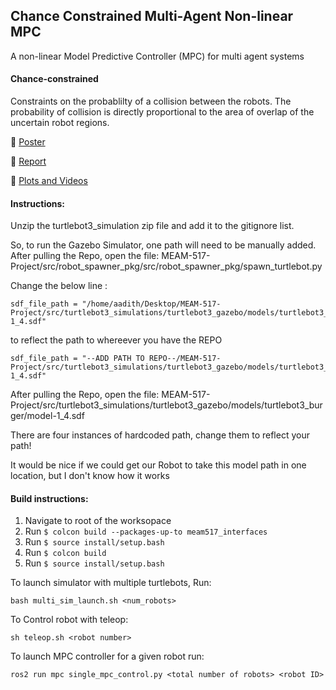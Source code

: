 
## Chance Constrained Multi-Agent Non-linear MPC

A non-linear Model Predictive Controller (MPC) for multi agent systems

#### Chance-constrained
Constraints on the probablilty of a collision between the robots. The probability of collision is directly proportional to the area of overlap of the uncertain robot regions.

:link: [Poster](https://drive.google.com/file/d/1UIUwToIc4GugEmIqlzthz3QaQL_ka6ON/view?usp=sharing)

:link: [Report](https://drive.google.com/file/d/1m9zmTFQniYrAPJRiMssyLQJa_hi_x13q/view?usp=sharing)

:link: [Plots and Videos](https://drive.google.com/drive/folders/1IphhiGbgVlrLbb6JlH6qwuUXd3AbcMIj?usp=sharing)




#### Instructions:
Unzip the turtlebot3_simulation zip file and add it to the gitignore list. 


So, to run the Gazebo Simulator, one path will need to be manually added.
After pulling the Repo, open the file: MEAM-517-Project/src/robot_spawner_pkg/src/robot_spawner_pkg/spawn_turtlebot.py

Change the below line :
```
sdf_file_path = "/home/aadith/Desktop/MEAM-517-Project/src/turtlebot3_simulations/turtlebot3_gazebo/models/turtlebot3_burger/model-1_4.sdf"
```

to reflect the path to whereever you have the REPO
```
sdf_file_path = "--ADD PATH TO REPO--/MEAM-517-Project/src/turtlebot3_simulations/turtlebot3_gazebo/models/turtlebot3_burger/model-1_4.sdf"
```

After pulling the Repo, open the file: MEAM-517-Project/src/turtlebot3_simulations/turtlebot3_gazebo/models/turtlebot3_burger/model-1_4.sdf

There are four instances of hardcoded path, change them to reflect your path!


It would be nice if we could get our Robot to take this model path in one location, but I don't know how it works


#### Build instructions:
1. Navigate to root of the worksopace
2. Run 
     `$ colcon build --packages-up-to meam517_interfaces`
3. Run 
     `$ source install/setup.bash`
4. Run 
     `$ colcon build`
5. Run 
     `$ source install/setup.bash`


To launch simulator with multiple turtlebots, Run:

```bash multi_sim_launch.sh <num_robots>```

To Control robot with teleop:

``` sh teleop.sh <robot number> ```

To launch MPC controller for a given robot run:

```ros2 run mpc single_mpc_control.py <total number of robots> <robot ID> ```
